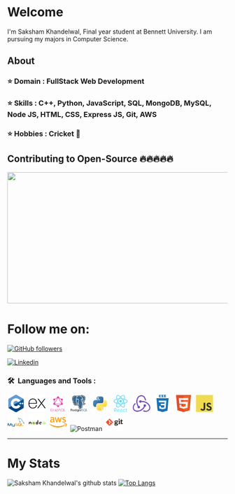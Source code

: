 # Welcome
I'm Saksham Khandelwal, Final year student at Bennett University. I am pursuing my majors in Computer Science.

## About 

### ⭐️  **Domain :** FullStack Web Development
### ⭐️  **Skills :** C++, Python, JavaScript, SQL, MongoDB, MySQL, Node JS, HTML, CSS, Express JS, Git, AWS
### ⭐️  **Hobbies :** Cricket 🏏 


## Contributing to Open-Source 🔥🔥🔥🔥🔥

<p align="center"><img src="https://media.giphy.com/media/dWesBcTLavkZuG35MI/giphy.gif" width="600" height="300"  /></p>

# Follow me on:

[![GitHub followers](https://img.shields.io/github/followers/Sakshamkhandelwal123?label=Follow&style=plastic&logo=github&logoColor=white&color=brightGreen)](https://www.github.com/Sakshamkhandelwal123/)

[![Linkedin](https://img.shields.io/badge/Linkedin-Saksham_Khandelwal-blue?style=plastic-square&logo=Linkedin&logoColor=white&link=https://www.linkedin.com/in/saksham-khandelwal-82393a18b/)](https://www.linkedin.com/in/saksham-khandelwal-82393a18b/)

### 🛠 &nbsp;Languages and Tools :

<p>
<img src="https://github.com/devicons/devicon/blob/master/icons/cplusplus/cplusplus-original.svg" title="C++" alt="C++" width="40" height="40"/>&nbsp;  
<img src="https://github.com/devicons/devicon/blob/master/icons/express/express-original.svg" title="Express" alt="Express" width="40" height="40"/>&nbsp;  
<img src="https://github.com/devicons/devicon/blob/master/icons/graphql/graphql-plain-wordmark.svg" title="GraphQL" alt="GraphQL" width="40" height="40"/>&nbsp;  
<img src="https://github.com/devicons/devicon/blob/master/icons/postgresql/postgresql-original-wordmark.svg" title="PostgreSQL" alt="PostgreSQL" width="40" height="40"/>&nbsp;  
<img src="https://github.com/devicons/devicon/blob/master/icons/python/python-original.svg" title="Python" alt="Python" width="40" height="40"/>&nbsp; 
<img src="https://github.com/devicons/devicon/blob/master/icons/react/react-original-wordmark.svg" title="React" alt="React" width="40" height="40"/>&nbsp;
<img src="https://github.com/devicons/devicon/blob/master/icons/redux/redux-original.svg" title="Redux" alt="Redux " width="40" height="40"/>&nbsp;
<img src="https://github.com/devicons/devicon/blob/master/icons/css3/css3-plain-wordmark.svg"  title="CSS3" alt="CSS" width="40" height="40"/>&nbsp;
<img src="https://github.com/devicons/devicon/blob/master/icons/html5/html5-original.svg" title="HTML5" alt="HTML" width="40" height="40"/>&nbsp;
<img src="https://github.com/devicons/devicon/blob/master/icons/javascript/javascript-original.svg" title="JavaScript" alt="JavaScript" width="40" height="40"/>&nbsp;
<img src="https://github.com/devicons/devicon/blob/master/icons/mysql/mysql-original-wordmark.svg" title="MySQL"  alt="MySQL" width="40" height="40"/>&nbsp;
<img src="https://github.com/devicons/devicon/blob/master/icons/nodejs/nodejs-original-wordmark.svg" title="NodeJS" alt="NodeJS" width="40" height="40"/>&nbsp;
<img src="https://github.com/devicons/devicon/blob/master/icons/amazonwebservices/amazonwebservices-plain-wordmark.svg" title="AWS" alt="AWS" width="40" height="40"/>&nbsp;
<img src="https://www.vectorlogo.zone/logos/getpostman/getpostman-icon.svg" title="Postman"  alt="Postman" width="40" height="40"/>&nbsp;
<img src="https://github.com/devicons/devicon/blob/master/icons/git/git-original-wordmark.svg" title="Git" **alt="Git" width="40" height="40"/>&nbsp;
</p>

---


# My Stats


![Saksham Khandelwal's github stats](https://github-readme-stats.vercel.app/api?username=Sakshamkhandelwal123&show_icons=true&theme=tokyonight)
[![Top Langs](https://github-readme-stats.vercel.app/api/top-langs/?username=Sakshamkhandelwal123&layout=compact&theme=vision-friendly-dark)](https://github.com/Sakshamkhandelwal123/github-readme-stats)
